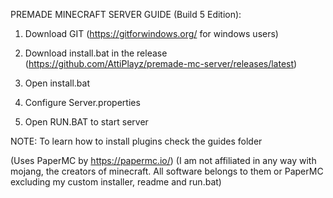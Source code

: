PREMADE MINECRAFT SERVER GUIDE (Build 5 Edition):

1. Download GIT (https://gitforwindows.org/ for windows users)

2. Download install.bat in the release (https://github.com/AttiPlayz/premade-mc-server/releases/latest)

3. Open install.bat

4. Configure Server.properties

5. Open RUN.BAT to start server



NOTE: To learn how to install plugins check the guides folder

(Uses PaperMC by https://papermc.io/)
(I am not affiliated in any way with mojang, the creators of minecraft. All software belongs to them or PaperMC excluding my custom installer, readme and run.bat)
